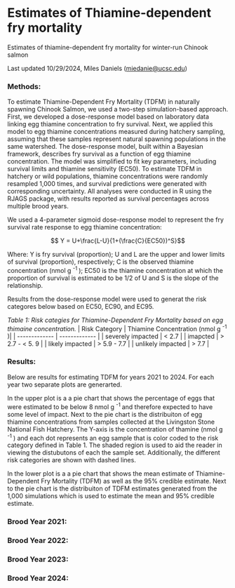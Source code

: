 # Estimates of Thiamine-dependent fry mortality
Estimates of thiamine-dependent fry mortality for winter-run Chinook salmon

Last updated 10/29/2024, Miles Daniels (miedanie@ucsc.edu)

### Methods: 
To estimate Thiamine-Dependent Fry Mortality (TDFM) in naturally spawning Chinook Salmon, we used a two-step simulation-based approach. First, we developed a dose-response model based on laboratory data linking egg thiamine concentration to fry survival. Next, we applied this model to egg thiamine concentrations measured during hatchery sampling, assuming that these samples represent natural spawning populations in the same watershed. The dose-response model, built within a Bayesian framework, describes fry survival as a function of egg thiamine concentration. The model was simplified to fit key parameters, including survival limits and thiamine sensitivity (EC50). To estimate TDFM in hatchery or wild populations, thiamine concentrations were randomly resampled 1,000 times, and survival predictions were generated with corresponding uncertainty. All analyses were conducted in R using the RJAGS package, with results reported as survival percentages across multiple brood years.

We used a 4-parameter sigmoid dose-response model to represent the fry survival rate response to egg thiamine concentration:

 $$ Y = U+\frac{L-U}{1+(\frac{C}{EC50})^S}$$
 
Where: Y is fry survival (proportion); U and L are the upper and lower limits of survival (proportion), respectively; C is the observed thiamine concentration (nmol g <sup> -1 </sup>); EC50 is the thiamine concentration at which the proportion of survival is estimated to be 1/2 of U and S is the slope of the relationship.

Results from the dose-response model were used to generat the risk categores below based on EC50, EC90, and EC95. 



_Table 1: Risk categies for Thiamine-Dependent Fry Mortality based on egg thimaine concentration._
| Risk Category  | Thiamine Concentration (nmol g 	<sup> -1 </sup> )|
| ------------- | ------------- |
| severely impacted | < 2.7 |
| imapcted  | > 2.7 - < 5. 9  |
| likely impacted  | > 5.9 - 7.7  |
| unlikely impacted  | > 7.7  |

### Results:

Below are results for estimating TDFM for years 2021 to 2024. For each year two separate plots are generarted. 

In the upper plot is a a pie chart that shows the percentage of eggs that were estimated to be below 8 nmol g <sup> -1 </sup> and therefore expected to have some level of impact. Next to the pie chart is the distribuiton of egg thiamine concentrations from samples collected at the Livingston Stone National Fish Hatchery. The Y-axis is the concentration of thamine (nmol g <sup> -1 </sup>) and each dot represents an egg sample that is color coded to the risk category defined in Table 1. The shaded region is used to aid the reader in viewing the distubutons of each the sample set. Additionally, the different risk categories are shown with dashed lines.

In the lower plot is a a pie chart that shows the mean estimate of Thiamine-Dependent Fry Mortality (TDFM) as well as the 95% credible estimate. Next to the pie chart is the distribuiton of TDFM estimates generated from the 1,000 simulations which is used to estimate the mean and 95% credible estimate. 

### Brood Year 2021:

### Brood Year 2022:

### Brood Year 2023:

### Brood Year 2024:


